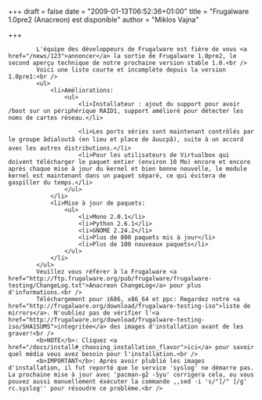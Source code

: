 
+++
draft = false
date = "2009-01-13T06:52:36+01:00"
title = "Frugalware 1.0pre2 (Anacreon) est disponible"
author = "Miklos Vajna"

+++

            L'équipe des développeurs de Frugalware est fière de vous <a href="/news/123">annoncer</a> la sortie de Frugalware 1.0pre2, le second aperçu technique de notre prochaine version stable 1.0.<br />
            Voici une liste courte et incomplète depuis la version 1.0pre1:<br />
            <ul>
                <li>Améliorations:
                    <ul>
                        <li>Installateur : ajout du support pour avoir /boot sur un périphérique RAID1, support amélioré pour détecter les noms de cartes réseau.</li>

                        <li>Les ports séries sont maintenant contrôlés par le groupe âdialoutâ (en lieu et place de âuucpâ), suite à un accord avec les autres distributions.</li>
                        <li>Pour les utilisateurs de Virtualbox qui doivent télécharger le paquet entier (environ 10 Mo) encore et encore après chaque mise à jour du kernel et bien bonne nouvelle, le module kernel est maintenant dans un paquet séparé, ce qui évitera de gaspiller du temps.</li>
                    </ul>
                </li>
                <li>Mise à jour de paquets:
                    <ul>
                        <li>Mono 2.0.1</li>
                        <li>Python 2.6.1</li>
                        <li>GNOME 2.24.2</li>
                        <li>Plus de 800 paquets mis à jour</li>
                        <li>Plus de 100 nouveaux paquets</li>
                    </ul>
                </li>
            </ul>
            Veuillez vous référer à la Frugalware <a href="http://ftp.frugalware.org/pub/frugalware/frugalware-testing/ChangeLog.txt">Anacreon ChangeLog</a> pour plus d'informations.<br />
            Téléchargement pour i686, x86_64 et ppc: Regardez notre <a href="http://frugalware.org/download/frugalware-testing-iso">liste de mirrors</a>. N'oubliez pas de vérifier l'<a href="http://frugalware.org/download/frugalware-testing-iso/SHA1SUMS">integritée</a> des images d'installation avant de les graver!<br />
            <b>NOTE</b>: Cliquez <a href="/docs/install#_choosing_installation_flavor">ici</a> pour savoir quel média vous avez besoin pour l'installation.<br />
            <b>IMPORTANT</b>: Après avoir plublié les images d'installation, il fut reporté que le service 'syslog' ne démarre pas. La prochaine mise à jour avec 'pacman-g2 -Syu' corrigera cela, ou vous pouvez aussi manuellement éxécuter la commande ,,sed -i 's/"]/" ]/g' rc.syslog'' pour résoudre ce problème.<br />
            
        